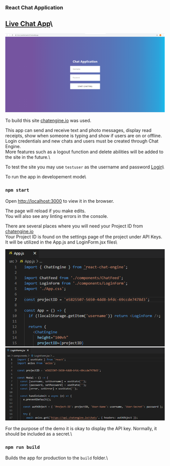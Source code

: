 ### React Chat Application
## [Live Chat App](https://youthful-bartik-221ce4.netlify.app/)\
![Screenshot of App.js](./photos/loginpage.PNG)

To build this site [chatengine.io](https://chatengine.io/) was used.

This app can send and receive text and photo messages, display read receipts, show when someone is typing and show if users are on or offline.\
Login credentials and new chats and users must be created through Chat Engine.\
More features such as a logout function and delete abilities will be added to the site in the future.\

To test the site you may use `testuser` as the username and password [Login](https://youthful-bartik-221ce4.netlify.app/)\

To run the app in developement mode\
### `npm start`
Open [http://localhost:3000](http://localhost:3000) to view it in the browser.

The page will reload if you make edits.\
You will also see any linting errors in the console.

There are several places where you will need your Project ID from [chatengine.io](https://chatengine.io/)\
Your Project ID is found on the settings page of the project under API Keys.\
It will be utilized in the App.js and LoginForm.jsx files\

![Screenshot of App.js](./photos/app_projectid.PNG)
![Screenshot of App.js](./photos/loginform_projectid.PNG)

For the purpose of the demo it is okay to display the API key. Normally, it should be included as a secret.\

### `npm run build`
Builds the app for production to the `build` folder.\
